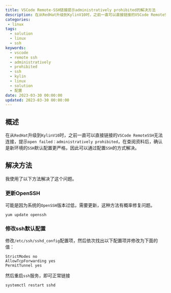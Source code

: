 ```yaml
---
title: VSCode Remote-SSH链接提示administratively prohibited的解决方法
description: 在从RedHat升级到KylinV10时，之前一直可以直接链接的VSCode RemoteSSH无法连接，提示open failed：administratively prohibited，在查阅资料后，确认是新环境的SSH默认配置更严格，因此可以通过配置SSH的方式解决。
categories:
 - linux
tags:
  - solution
  - linux
  - ssh
keywords:
  - vscode
  - remote ssh
  - administratively
  - prohibited
  - ssh
  - kylin
  - linux
  - solution
  - 配置
date: 2023-03-30 00:00:00
updated: 2023-03-30 00:00:00
---
```


## 概述

在从`RedHat`升级到`KylinV10`时，之前一直可以直接链接的`VSCode RemoteSSH`无法连接，提示`open failed：administratively prohibited`，在查阅资料后，确认是新环境的`SSH`默认配置更严格，因此可以通过配置`SSH`的方式解决。

## 解决方法

我使用了以下方法解决了这个问题。

### 更新OpenSSH

可能是因为系统的`OpenSSH`版本过低，需要更新，这种方法有概率修复问题。

```shell
yum update openssh
```

### 修改ssh默认配置

修改`/etc/ssh/sshd_config`配置项，然后依次找出以下配置项并修改为下面的值：

```text
StrictModes no
AllowTcpForwarding yes
PermitTunnel yes
```

然后重启`ssh`服务，即可正常链接

```shell
systemctl restart sshd
```

